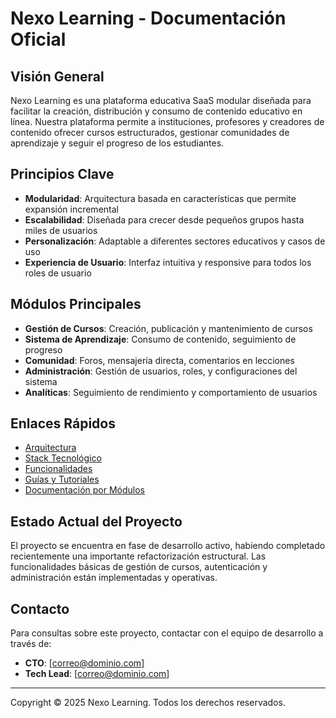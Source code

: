 
# Nexo Learning - Documentación Oficial

## Visión General

Nexo Learning es una plataforma educativa SaaS modular diseñada para facilitar la creación, distribución y consumo de contenido educativo en línea. Nuestra plataforma permite a instituciones, profesores y creadores de contenido ofrecer cursos estructurados, gestionar comunidades de aprendizaje y seguir el progreso de los estudiantes.

## Principios Clave

- **Modularidad**: Arquitectura basada en características que permite expansión incremental
- **Escalabilidad**: Diseñada para crecer desde pequeños grupos hasta miles de usuarios
- **Personalización**: Adaptable a diferentes sectores educativos y casos de uso
- **Experiencia de Usuario**: Interfaz intuitiva y responsive para todos los roles de usuario

## Módulos Principales

- **Gestión de Cursos**: Creación, publicación y mantenimiento de cursos
- **Sistema de Aprendizaje**: Consumo de contenido, seguimiento de progreso
- **Comunidad**: Foros, mensajería directa, comentarios en lecciones
- **Administración**: Gestión de usuarios, roles, y configuraciones del sistema
- **Analíticas**: Seguimiento de rendimiento y comportamiento de usuarios

## Enlaces Rápidos

- [Arquitectura](architecture/overview.md)
- [Stack Tecnológico](tech/stack/TECHNOLOGY_STACK.md)
- [Funcionalidades](features/overview.md)
- [Guías y Tutoriales](guides/getting_started.md)
- [Documentación por Módulos](features/)

## Estado Actual del Proyecto

El proyecto se encuentra en fase de desarrollo activo, habiendo completado recientemente una importante refactorización estructural. Las funcionalidades básicas de gestión de cursos, autenticación y administración están implementadas y operativas.

## Contacto

Para consultas sobre este proyecto, contactar con el equipo de desarrollo a través de:
- **CTO**: [correo@dominio.com]
- **Tech Lead**: [correo@dominio.com]

---

Copyright © 2025 Nexo Learning. Todos los derechos reservados.
